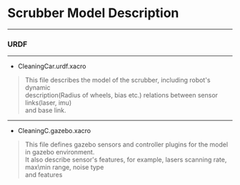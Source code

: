 # Scrubber Model Description  
---
### URDF  
--- 
* CleaningCar.urdf.xacro  
> This file describes the model of the scrubber, including robot's dynamic  
description(Radius of wheels, bias etc.) relations between sensor links(laser, imu)  
and base link.  
---
* CleaningC.gazebo.xacro  
> This file defines gazebo sensors and controller plugins for the model in gazebo environment.  
It also describe sensor's features, for example, lasers scanning rate, max\min range, noise type  
and features

  

  
  
